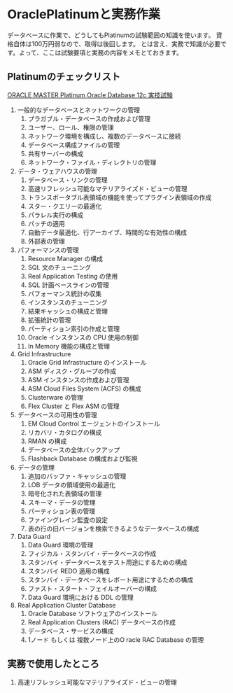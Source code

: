 # OraclePlatinumと実務作業 #

データベースに作業で、どうしてもPlatinumの試験範囲の知識を使います。
資格自体は100万円弱なので、取得は後回します。
とは言え、実務で知識が必要です。よって、ここは試験要項と実務の内容をメモとておきます。

## Platinumのチェックリスト ##

[ORACLE MASTER Platinum Oracle Database 12c 実技試験](https://education.oracle.com/ja/oracle-master-platinum-oracle-database-12c-%E5%AE%9F%E6%8A%80%E8%A9%A6%E9%A8%93/pexam_12cOCM)

1. 一般的なデータベースとネットワークの管理
   1. プラガブル・データベースの作成および管理
   1. ユーザー、ロール、権限の管理
   1. ネットワーク環境を構成し、複数のデータベースに接続
   1. データベース構成ファイルの管理
   1. 共有サーバーの構成
   1. ネットワーク・ファイル・ディレクトリの管理
1. データ・ウェアハウスの管理
   1. データベース・リンクの管理
   1. 高速リフレッシュ可能なマテリアライズド・ビューの管理
   1. トランスポータブル表領域の機能を使ってプラグイン表領域の作成
   1. スター・クエリーの最適化
   1. パラレル実行の構成
   1. パッチの適用
   1. 自動データ最適化、行アーカイブ、時間的な有効性の構成
   1. 外部表の管理
1. パフォーマンスの管理
   1. Resource Manager の構成
   1. SQL 文のチューニング
   1. Real Application Testing の使用
   1. SQL 計画ベースラインの管理
   1. パフォーマンス統計の収集
   1. インスタンスのチューニング
   1. 結果キャッシュの構成と管理
   1. 拡張統計の管理
   1. パーティション索引の作成と管理
   1. Oracle インスタンスの CPU 使用の制御
   1. In Memory 機能の構成と管理
1. Grid Infrastructure
   1. Oracle Grid Infrastructure のインストール
   1. ASM ディスク・グループの作成
   1. ASM インスタンスの作成および管理
   1. ASM Cloud Files System (ACFS) の構成
   1. Clusterware の管理
   1. Flex Cluster と Flex ASM の管理
1. データベースの可用性の管理
   1. EM Cloud Control エージェントのインストール
   1. リカバリ・カタログの構成
   1. RMAN の構成
   1. データベースの全体バックアップ
   1. Flashback Database の構成および監視
1. データの管理
   1. 追加のバッファ・キャッシュの管理
   1. LOB データの領域使用の最適化
   1. 暗号化された表領域の管理
   1. スキーマ・データの管理
   1. パーティション表の管理
   1. ファイングレイン監査の設定
   1. 表の行の旧バージョンを検索できるようなデータベースの構成
1. Data Guard
   1. Data Guard 環境の管理
   1. フィジカル・スタンバイ・データベースの作成
   1. スタンバイ・データベースをテスト用途にするための構成
   1. スタンバイ REDO 適用の構成
   1. スタンバイ・データベースをレポート用途にするための構成
   1. ファスト・スタート・フェイルオーバーの構成
   1. Data Guard 環境における DDL の管理
1. Real Application Cluster Database
   1. Oracle Database ソフトウェアのインストール
   1. Real Application Clusters (RAC) データベースの作成
   1. データベース・サービスの構成
   1. 1ノード もしくは 複数ノード上のO racle RAC Database の管理

## 実務で使用したところ ##

1. 高速リフレッシュ可能なマテリアライズド・ビューの管理
